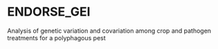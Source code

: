 # ENDORSE_GEI
Analysis of genetic variation and covariation among crop and pathogen treatments for a polyphagous pest
